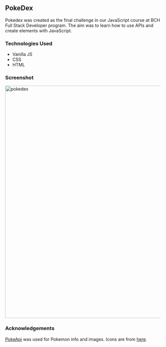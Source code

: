 ## PokeDex

Pokedex was created as the final challenge in our JavaScript course at BCH Full Stack Developer program. The aim was to learn how to use APIs and create elements with JavaScript. 

### Technologies Used 

- Vanilla JS
- CSS
- HTML

### Screenshot 

<img width="750" alt="pokedex" src="https://user-images.githubusercontent.com/77112303/202910815-d6c0f8e2-98a3-4e4b-9870-48ac323c944c.png">

### Acknowledgements

[PokeApi](https://pokeapi.co/) was used for Pokemon info and images. 
Icons are from [here](https://commons.wikimedia.org/wiki/Category:Pok%C3%A9mon_types_icons).

